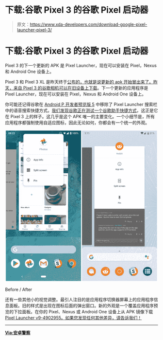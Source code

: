 # 下载:谷歌 Pixel 3 的谷歌 Pixel 启动器

> 原文：<https://www.xda-developers.com/download-google-pixel-launcher-pixel-3/>

# 下载:谷歌 Pixel 3 的谷歌 Pixel 启动器

Pixel 3 的下一个更新的 APK 是 Pixel Launcher，现在可以安装在 Pixel，Nexus 和 Android One 设备上。

Pixel 3 和 Pixel 3 XL 是昨天终于[公布的，也就是说更新的 apk 开始冒出来了。昨天，来自 Pixel 3 的谷歌相机](https://www.xda-developers.com/google-pixel-3-google-pixel-3-xl-specs-features-pricing-availability/)[可以在旧设备上下载](https://www.xda-developers.com/google-camera-pixel-3-apk-download/)。下一个更新的应用程序是 Pixel Launcher，现在可以安装在 Pixel，Nexus 和 Android One 设备上。

你可能还记得谷歌在 [Android P 开发者预览版 5](https://www.xda-developers.com/android-p-beta-4-google-pixel/) 中移除了 Pixel Launcher 搜索栏中的语音搜索快捷方式。[我们发现谷歌正在测试一个谷歌助手快捷方式](https://www.xda-developers.com/download-pixel-launcher-google-assistant-search-bar-pixel-3/)，这正是它在 Pixel 3 上的样子。这几乎是这个 APK 唯一的主要变化。一个小细节是，所有应用程序都强制使用自适应图标，因此无论如何，你都会有一个统一的外观。

 <picture>![](img/0db5edd3f102e1c478fdc3bad4a3d0d3.png)</picture> 

Before / After

还有一些其他小的视觉调整。最引人注目的是应用程序切换器屏幕上的应用程序信息面板。旧的样式是出现在图标后面的弹出窗口。新的外观是一个覆盖应用程序预览的下拉面板。在你的 Pixel、Nexus 或 Android One 设备上从 APK 镜像下载 [Pixel Launcher v9-4902955。如果您发现任何其他差异，请告诉我们！](https://www.apkmirror.com/apk/google-inc/pixel-launcher/pixel-launcher-9-4902955-release/)

* * *

[**Via:安卓警察**](https://www.androidpolice.com/2018/10/09/pixel-launcher-pixel-3-brings-assistant-button-back-forces-adaptive-icons-apps-apk-download/)